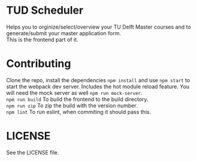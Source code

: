 # TUD Scheduler
Helps you to orginize/select/overview your TU Delft Master courses and to generate/submit your master application form.  
This is the frontend part of it.

# Contributing
Clone the repo, install the dependencies `npm install` and use `npm start` to start the webpack dev server. 
Includes the hot module reload feature. 
You will need the mock server as well `npm run mock-server`.    
`npm run build` To build the frontend to the build directory.  
`npm run zip` To zip the build with the version number.  
`npm lint` To run eslint, when commiting it should pass this.  

# LICENSE
See the LICENSE file.
